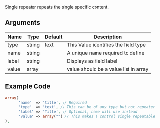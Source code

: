Single repeater repeats the single specific content.

## Arguments

Name  | Type   | Default  | Description
----- | ------ | -------- | -------------------------------------
type  | string | text     | This Value identifies the field type
name  | string |          | A unique name required to define
label | string |          | Displays as field label
value | array  |          | value should be a value list in array

## Example Code

```php
array(
      'name'  => 'title', // Required
      'type'  => 'text', // This can be of any type but not repeater
      'label' => 'Title', // Optional, name will use instead
      'value' => array("") // This makes a control single repeatable
),
```